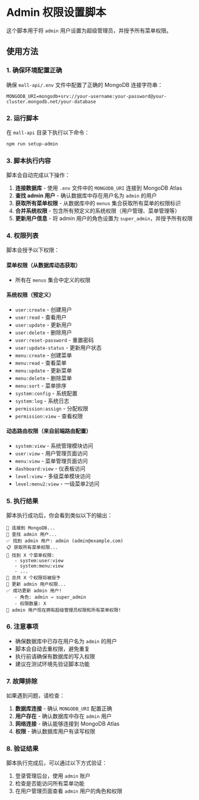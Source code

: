 # Admin 权限设置脚本

这个脚本用于将 `admin` 用户设置为超级管理员，并授予所有菜单权限。

## 使用方法

### 1. 确保环境配置正确

确保 `mall-api/.env` 文件中配置了正确的 MongoDB 连接字符串：

```env
MONGODB_URI=mongodb+srv://your-username:your-password@your-cluster.mongodb.net/your-database
```

### 2. 运行脚本

在 `mall-api` 目录下执行以下命令：

```bash
npm run setup-admin
```

### 3. 脚本执行内容

脚本会自动完成以下操作：

1. **连接数据库** - 使用 `.env` 文件中的 `MONGODB_URI` 连接到 MongoDB Atlas
2. **查找 admin 用户** - 确认数据库中存在用户名为 `admin` 的用户
3. **获取所有菜单权限** - 从数据库中的 `menus` 集合获取所有菜单的权限标识
4. **合并系统权限** - 包含所有预定义的系统权限（用户管理、菜单管理等）
5. **更新用户信息** - 将 admin 用户的角色设置为 `super_admin`，并授予所有权限

### 4. 权限列表

脚本会授予以下权限：

#### 菜单权限（从数据库动态获取）
- 所有在 `menus` 集合中定义的权限

#### 系统权限（预定义）
- `user:create` - 创建用户
- `user:read` - 查看用户
- `user:update` - 更新用户
- `user:delete` - 删除用户
- `user:reset-password` - 重置密码
- `user:update-status` - 更新用户状态
- `menu:create` - 创建菜单
- `menu:read` - 查看菜单
- `menu:update` - 更新菜单
- `menu:delete` - 删除菜单
- `menu:sort` - 菜单排序
- `system:config` - 系统配置
- `system:log` - 系统日志
- `permission:assign` - 分配权限
- `permission:view` - 查看权限

#### 动态路由权限（来自前端路由配置）
- `system:view` - 系统管理模块访问
- `user:view` - 用户管理页面访问
- `menu:view` - 菜单管理页面访问
- `dashboard:view` - 仪表板访问
- `level:view` - 多级菜单模块访问
- `level:menu2:view` - 一级菜单2访问

### 5. 执行结果

脚本执行成功后，你会看到类似以下的输出：

```
🔗 连接到 MongoDB...
👤 查找 admin 用户...
✅ 找到 admin 用户: admin (admin@example.com)
📋 获取所有菜单权限...
📝 找到 X 个菜单权限:
   - system:user:view
   - system:menu:view
   - ...
🔐 总共 X 个权限将被授予
🔄 更新 admin 用户权限...
✅ 成功更新 admin 用户!
   - 角色: admin → super_admin
   - 权限数量: X
🎉 admin 用户现在拥有超级管理员权限和所有菜单权限!
```

### 6. 注意事项

- 确保数据库中已存在用户名为 `admin` 的用户
- 脚本会自动去重权限，避免重复
- 执行前请确保有数据库的写入权限
- 建议在测试环境先验证脚本功能

### 7. 故障排除

如果遇到问题，请检查：

1. **数据库连接** - 确认 `MONGODB_URI` 配置正确
2. **用户存在** - 确认数据库中存在 `admin` 用户
3. **网络连接** - 确认能够连接到 MongoDB Atlas
4. **权限** - 确认数据库用户有读写权限

### 8. 验证结果

脚本执行完成后，可以通过以下方式验证：

1. 登录管理后台，使用 `admin` 账户
2. 检查是否能访问所有菜单功能
3. 在用户管理页面查看 `admin` 用户的角色和权限
